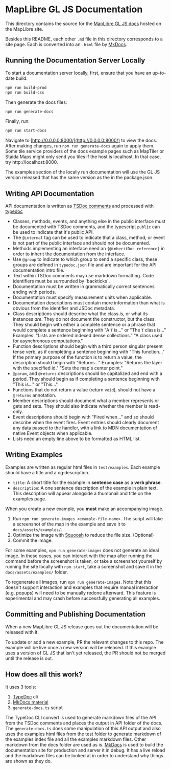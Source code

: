 # MapLibre GL JS Documentation

This directory contains the source for the [MapLibre GL JS docs](https://maplibre.org/maplibre-gl-js/docs/) hosted on the MapLibre site.

Besides this README, each other `.md` file in this directory corresponds to a site page. Each is converted into an `.html` file by [MkDocs](https://www.mkdocs.org/).

## Running the Documentation Server Locally

To start a documentation server locally, first, ensure that you have an up-to-date build:

```bash
npm run build-prod
npm run build-css
```

Then generate the docs files:

```bash
npm run generate-docs
```

Finally, run:

```bash
npm run start-docs
```

Navigate to [http://0.0.0.0:8000/](http://0.0.0.0:8000/) to view the docs. After making changes, run `npm run generate-docs` again to apply them. Some tile service providers of the docs example pages such as MapTiler or Staida Maps might only send you tiles if the host is localhost. In that case, try http://localhost:8000.

The examples section of the locally run documentation will use the GL JS version released that has the same version as the in the package.json.

## Writing API Documentation

API documentation is written as [TSDoc comments](https://tsdoc.org/) and processed with [typedoc](https://typedoc.org/)

* Classes, methods, events, and anything else in the public interface must be documented with TSDoc comments, and the typescript `public` can be used to indicate that it's public API.
* The `@internal` tag can be used to indicate that a class, method, or event is not part of the public interface and should not be documented.
* Methods implementing an interface need an `{@inheritDoc reference}` in order to inherit the documentation from the interface.
* Use `@group` to indicate to which group to send a specific class, these groups are defined in `typedoc.json` file and are important for the API documentation intro file.
* Text within TSDoc comments may use markdown formatting. Code identifiers must be surrounded by \`backticks\`.
* Documentation must be written in grammatically correct sentences ending with periods.
* Documentation must specify measurement units when applicable.
* Documentation descriptions must contain more information than what is obvious from the identifier and JSDoc metadata.
* Class descriptions should describe what the class *is*, or what its instances *are*. They do not document the constructor, but the class. They should begin with either a complete sentence or a phrase that would complete a sentence beginning with "A `T` is..." or "The `T` class is..." Examples: "Lists are ordered indexed dense collections." "A class used for asynchronous computations."
* Function descriptions should begin with a third person singular present tense verb, as if completing a sentence beginning with "This function..." If the primary purpose of the function is to return a value, the description should begin with "Returns..." Examples: "Returns the layer with the specified id." "Sets the map's center point."
* `@param`, and `@returns` descriptions should be capitalized and end with a period. They should begin as if completing a sentence beginning with "This is..." or "This..."
* Functions that do not return a value (return `void`), should not have a `@returns` annotation.
* Member descriptions should document what a member represents or gets and sets. They should also indicate whether the member is read-only.
* Event descriptions should begin with "Fired when..." and so should describe when the event fires. Event entries should clearly document any data passed to the handler, with a link to MDN documentation of native Event objects when applicable.
* Lists need an empty line above to be formatted as HTML list.

## Writing Examples

Examples are written as regular html files in `test/examples`. Each example should have a title and a og:description.

* `title`: A short title for the example in **sentence case** as a **verb phrase**.
* `description`: A one sentence description of the example in plain text. This description will appear alongside a thumbnail and title on the examples page.

When you create a new example, you **must** make an accompanying image.

1. Run `npm run generate-images <example-file-name>`. The script will take a screenshot of the map in the example and save it to `docs/assets/examples/`.
2. Optimize the image with [Squoosh](https://squoosh.app/) to reduce the file size. (Optional)
3. Commit the image.

For some examples, `npm run generate-images` does not generate an ideal image. In these cases, you can interact with the map after running the command before the screenshot is taken, or take a screenshot yourself by running the site locally with `npm start`, take a screenshot and save it in the `docs/assets/examples/` folder.

To regenerate all images, run `npm run generate-images`. Note that this doesn't support interaction and examples that require manual interaction (e.g. popups) will need to be manually redone afterward. This feature is experimental and may crash before successfully generating all examples.

## Committing and Publishing Documentation

When a new MapLibre GL JS release goes out the documentation will be released with it.

To update or add a new example, PR the relevant changes to this repo. The example will be live once a new version will be released. If this example uses a version of GL JS that isn't yet released, the PR should not be merged until the release is out.

## How does all this work?

It uses 3 tools:

1. [TypeDoc](https://typedoc.org/) cli
2. [MkDocs material](https://squidfunk.github.io/mkdocs-material/)
3. `generate-docs.ts` script

The TypeDoc CLI convert is used to generate markdown files of the API from the TSDoc comments and places the output in API folder of the docs.
The `generate-docs.ts` does some manipulation of this API output and also uses the examples html files from the test folder to generate markdown of the examples index file and all the examples markdown files.
Other markdown from the docs folder are used as is.
[MkDocs](https://www.mkdocs.org/) is used to build the documentation site for production and server it in debug. It has a live reload and the markdown files can be looked at in order to understand why things are shown as they do.
